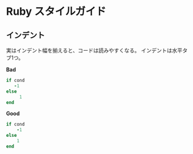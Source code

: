 # Ruby スタイルガイド
## インデント
実はインデント幅を揃えると、コードは読みやすくなる。
インデントは水平タブ1つ。

**Bad**
```ruby
if cond
   -1
else
     1
end
```

**Good**
```ruby
if cond
	-1
else
	1
end
```

